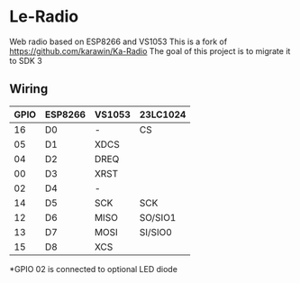 # Le-Radio

Web radio based on ESP8266 and VS1053
This is a fork of https://github.com/karawin/Ka-Radio
The goal of this project is to migrate it to SDK 3 

## Wiring

|GPIO |ESP8266   |VS1053    |23LC1024  |
|-----|-----|------------|-------------|
|16  |D0    |-    |CS |
|05  |D1    |XDCS |   |
|04  |D2    |DREQ |   |
|00  |D3    |XRST |   |
|02  |D4    |- |      |
|14  |D5    |SCK  |SCK     |
|12  |D6    |MISO |SO/SIO1 |
|13  |D7    |MOSI |SI/SIO0 |
|15  |D8    |XCS |   |

*GPIO 02 is connected to optional LED diode
